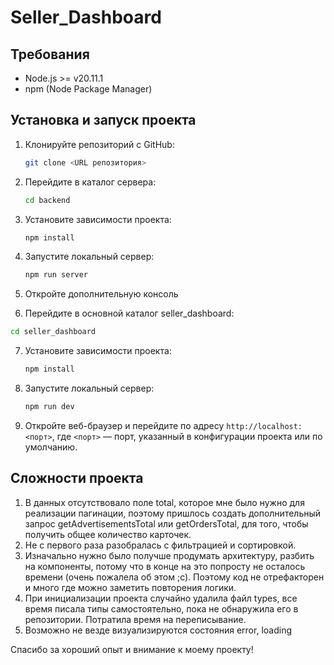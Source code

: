 
# Seller_Dashboard

## Требования

- Node.js >= v20.11.1
- npm (Node Package Manager)

## Установка и запуск проекта

1. Клонируйте репозиторий с GitHub:

   ```bash
   git clone <URL репозитория>
   ```

2. Перейдите в каталог сервера:

   ```bash
   cd backend
   ```
3. Установите зависимости проекта:

   ```bash
   npm install
   ```

4. Запустите локальный сервер:

   ```bash
   npm run server
   ```

5. Откройте дополнительную консоль
   
6.  Перейдите в основной каталог seller_dashboard:

   ```bash
   cd seller_dashboard
   ```
7. Установите зависимости проекта:

   ```bash
   npm install
   ```

8. Запустите локальный сервер:

   ```bash
   npm run dev

2. Откройте веб-браузер и перейдите по адресу `http://localhost:<порт>`, где `<порт>` — порт, указанный в конфигурации проекта или по умолчанию.


## Сложности проекта
1. В данных отсутствовало поле total, которое  мне было нужно для реализации пагинации, поэтому пришлось создать дополнительный запрос getAdvertisementsTotal или getOrdersTotal, для того, чтобы получить общее количество карточек.
 2. Не с первого раза разобралась с фильтрацией и сортировкой.
 3. Изначально нужно было получше продумать архитектуру, разбить на компоненты, потому что в конце на это попросту не осталось времени (очень пожалела об этом ;с). Поэтому код не отрефакторен и много где можно заметить повторения логики. 
 4. При инициализации проекта случайно удалила файл types,  все время писала типы самостоятельно, пока не обнаружила его в репозитории. Потратила время на переписывание. 
 5. Возможно не везде визуализируются  состояния error, loading

Спасибо за хороший опыт и внимание к моему проекту!


